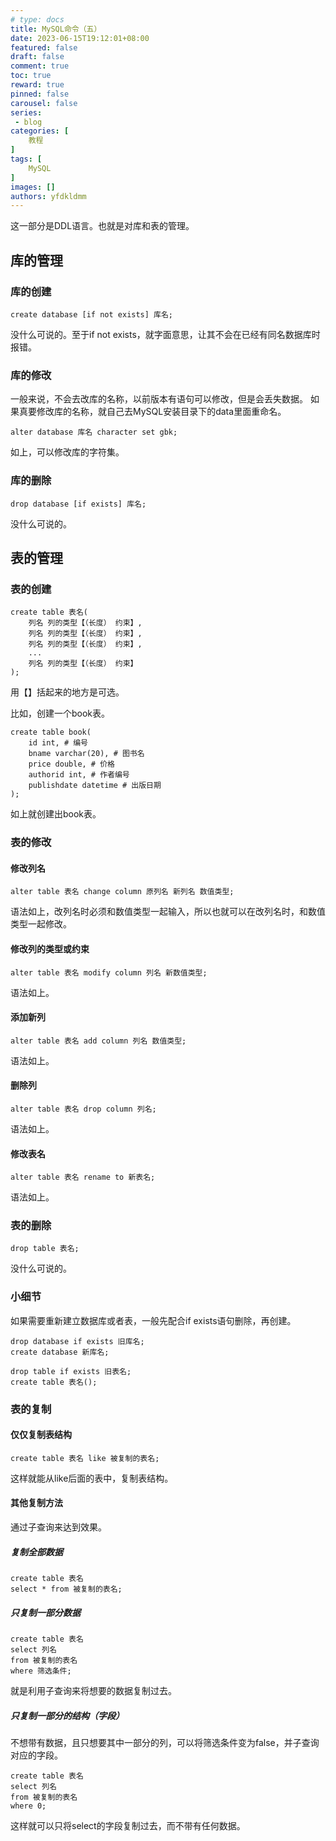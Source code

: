 ```yaml
---
# type: docs 
title: MySQL命令（五）
date: 2023-06-15T19:12:01+08:00
featured: false
draft: false
comment: true
toc: true
reward: true
pinned: false
carousel: false
series:
 - blog
categories: [
    教程
]
tags: [
    MySQL
]
images: []
authors: yfdkldmm
---
```


这一部分是DDL语言。也就是对库和表的管理。

<!--more-->

## 库的管理

### 库的创建

```mysql
create database [if not exists] 库名;
```

没什么可说的。至于if not exists，就字面意思，让其不会在已经有同名数据库时报错。

### 库的修改

一般来说，不会去改库的名称，以前版本有语句可以修改，但是会丢失数据。
如果真要修改库的名称，就自己去MySQL安装目录下的data里面重命名。

```mysql
alter database 库名 character set gbk;
```

如上，可以修改库的字符集。

### 库的删除

```mysql
drop database [if exists] 库名;
```

没什么可说的。

## 表的管理

### 表的创建

```mysql
create table 表名(
    列名 列的类型【（长度） 约束】,
    列名 列的类型【（长度） 约束】,
    列名 列的类型【（长度） 约束】,
    ...
    列名 列的类型【（长度） 约束】
);
```

用【】括起来的地方是可选。

比如，创建一个book表。

```mysql
create table book(
    id int, # 编号
    bname varchar(20), # 图书名
    price double, # 价格
    authorid int, # 作者编号
    publishdate datetime # 出版日期
);
```

如上就创建出book表。

### 表的修改

#### 修改列名

```mysql
alter table 表名 change column 原列名 新列名 数值类型;
```

语法如上，改列名时必须和数值类型一起输入，所以也就可以在改列名时，和数值类型一起修改。

#### 修改列的类型或约束

```mysql
alter table 表名 modify column 列名 新数值类型;
```

语法如上。

#### 添加新列

```mysql
alter table 表名 add column 列名 数值类型;
```

语法如上。

#### 删除列

```mysql
alter table 表名 drop column 列名;
```

语法如上。

#### 修改表名

```mysql
alter table 表名 rename to 新表名;
```

语法如上。

### 表的删除

```mysql
drop table 表名;
```

没什么可说的。

### 小细节

如果需要重新建立数据库或者表，一般先配合if exists语句删除，再创建。

```mysql
drop database if exists 旧库名;
create database 新库名;

drop table if exists 旧表名;
create table 表名();
```

### 表的复制

#### 仅仅复制表结构

```mysql
create table 表名 like 被复制的表名;
```

这样就能从like后面的表中，复制表结构。

#### 其他复制方法

通过子查询来达到效果。

##### 复制全部数据

```mysql
create table 表名
select * from 被复制的表名;
```

##### 只复制一部分数据

```mysql
create table 表名
select 列名
from 被复制的表名
where 筛选条件;
```

就是利用子查询来将想要的数据复制过去。

##### 只复制一部分的结构（字段）

不想带有数据，且只想要其中一部分的列，可以将筛选条件变为false，并子查询对应的字段。

```mysql
create table 表名
select 列名
from 被复制的表名
where 0;
```

这样就可以只将select的字段复制过去，而不带有任何数据。
